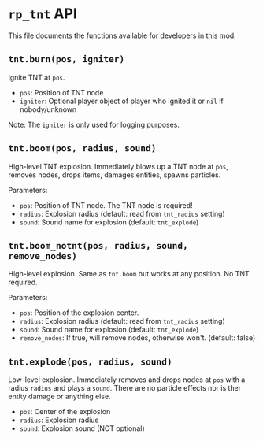# `rp_tnt` API

This file documents the functions available for developers in this mod.


## `tnt.burn(pos, igniter)`

Ignite TNT at `pos`.

* `pos`: Position of TNT node
* `igniter`: Optional player object of player who ignited it or `nil` if nobody/unknown

Note: The `igniter` is only used for logging purposes.



## `tnt.boom(pos, radius, sound)`

High-level TNT explosion.
Immediately blows up a TNT node at `pos`,
removes nodes, drops items, damages entities, spawns particles.

Parameters:

* `pos`: Position of TNT node. The TNT node is required!
* `radius`: Explosion radius (default: read from `tnt_radius` setting)
* `sound`: Sound name for explosion (default: `tnt_explode`)



## `tnt.boom_notnt(pos, radius, sound, remove_nodes)`

High-level explosion.
Same as `tnt.boom` but works at any position. No TNT required.

Parameters:

* `pos`: Position of the explosion center.
* `radius`: Explosion radius (default: read from `tnt_radius` setting)
* `sound`: Sound name for explosion (default: `tnt_explode`)
* `remove_nodes`: If true, will remove nodes, otherwise won't. (default: false)


## `tnt.explode(pos, radius, sound)`

Low-level explosion.
Immediately removes and drops nodes at `pos`
with a radius `radius` and plays a `sound`.
There are no particle effects nor is ther entity damage or
anything else.

* `pos`: Center of the explosion
* `radius`: Explosion radius
* `sound`: Explosion sound (NOT optional)
